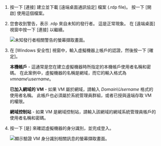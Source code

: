 1. 按一下 [連接]  建立並下載 [遠端桌面通訊協定] 檔案 (.rdp file)。 按一下 [開啟]  使用這個檔案。
2. 您會收到警告，表示 .rdp 來自未知的發行者。 這是正常現象。 在 [遠端桌面] 視窗中按一下 [連接]  以繼續。
   
    ![未知發行者相關警告的螢幕擷取畫面。](./media/virtual-machines-log-on-win-server/rdp-warn.png)
3. 在 [Windows 安全性] 視窗中，輸入虛擬機器上帳戶的認證，然後按一下 [確定]。
   
     **本機帳戶** - 這通常是您在建立虛擬機器時所指定的本機帳戶使用者名稱和密碼。 在此案例中，虛擬機器的名稱是網域，而它的輸入格式為 *vmname*&#92;*username*。  
   
    **已加入網域的 VM** - 如果 VM 屬於網域，請輸入 *Domain*&#92;*Username* 格式的使用者名稱。 此帳戶也必須屬於系統管理員群組，或者已授與遠端存取 VM 的權限。
   
    **網域控制站** - 如果 VM 是網域控制站，請輸入該網域的網域系統管理員帳戶的使用者名稱和密碼。
4. 按一下 [是]  來確認虛擬機器的身分識別，並完成登入。
   
   ![顯示驗證 VM 身分識別相關訊息的螢幕擷取畫面。](./media/virtual-machines-log-on-win-server/cert-warning.png)

